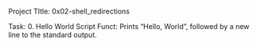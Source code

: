 Project TItle: 0x02-shell_redirections

Task: 0. Hello World
Script Funct: Prints “Hello, World”, followed by a new line to the standard output.
